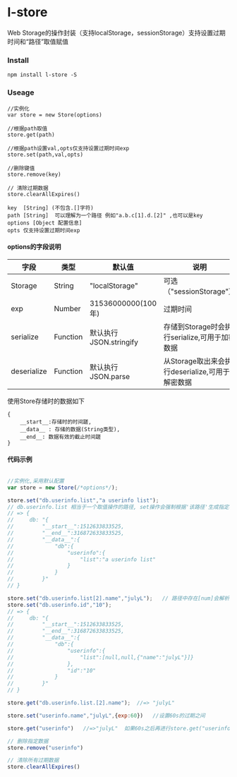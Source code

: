 # l-store
Web Storage的操作封装（支持localStorage，sessionStorage）支持设置过期时间和“路径”取值赋值

### Install
`npm install l-store -S`

### Useage
```
//实例化
var store = new Store(options)  

//根据path取值
store.get(path)

//根据path设置val,opts仅支持设置过期时间exp
store.set(path,val,opts)   

//删除键值
store.remove(key)

// 清除过期数据
store.clearAllExpires()

key  [String] (不包含.[]字符)
path [String]  可以理解为一个路径 例如"a.b.c[1].d.[2]" ,也可以是key
options [Object 配置信息]
opts 仅支持设置过期时间exp 
```
#### options的字段说明
|字段|类型|默认值|说明|
|-----|-----|-----|-----|
|Storage|String|"localStorage"|可选（"sessionStorage"）|
|exp|Number|31536000000(100年)|过期时间|
|serialize|Function|默认执行JSON.stringify|存储到Storage时会执行serialize,可用于加密数据|
|deserialize|Function|默认执行JSON.parse|从Storage取出来会执行deserialize,可用于解密数据|

使用Store存储时的数据如下
```
{
    __start__:存储时的时间蹉,
    __data__ : 存储的数据(String类型),
    __end__: 数据有效的截止时间蹉
}
```

#### 代码示例
```javascript

//实例化,采用默认配置
var store = new Store(/*options*/);   

store.set("db.userinfo.list","a userinfo list");
// db.userinfo.list 相当于一个取值操作的路径, set操作会强制根据'该路径'生成指定格式的对象(如下)
// => {
//     db: "{
//         "__start__":1512633833525,
//         "__end__":316872633833525,
//         "__data__":{
//             "db":{
//                 "userinfo":{
//                     "list":"a userinfo list"
//                 }
//             }
//         }"
// }

store.set("db.userinfo.list[2].name","julyL");   // 路径中存在[num]会解析成数组
store.set("db.userinfo.id","10");
// => {
//     db: "{
//         "__start__":1512633833525,
//         "__end__":316872633833525,
//         "__data__":{
//             "db":{
//                 "userinfo":{
//                     "list":[null,null,{"name":"julyL"}]}
//                 },
//                 "id":"10"
//             }
//         }"
// }

store.get("db.userinfo.list.[2].name");  //=> "julyL"

store.set("userinfo.name","julyL",{exp:60})   //设置60s的过期之间

store.get("userinfo")   //=>"julyL"  如果60s之后再进行store.get("userinfo")则会删除这条数据并且返回undefined

// 删除指定数据
store.remove("userinfo")  

// 清除所有过期数据
store.clearAllExpires()



```